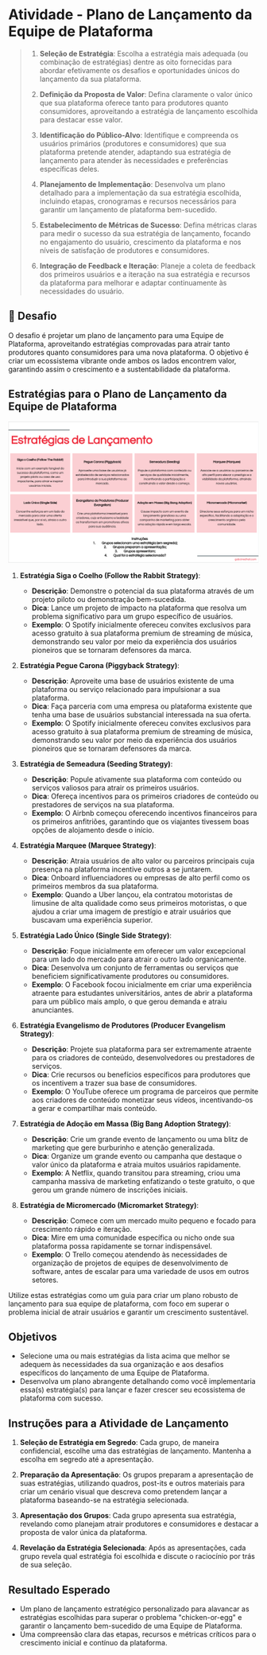 # Atividade - Plano de Lançamento da Equipe de Plataforma

> 1. **Seleção de Estratégia**: Escolha a estratégia mais adequada (ou combinação de estratégias) dentre as oito fornecidas para abordar efetivamente os desafios e oportunidades únicos do lançamento da sua plataforma.
>
> 2. **Definição da Proposta de Valor**: Defina claramente o valor único que sua plataforma oferece tanto para produtores quanto consumidores, aproveitando a estratégia de lançamento escolhida para destacar esse valor.
>
> 3. **Identificação do Público-Alvo**: Identifique e compreenda os usuários primários (produtores e consumidores) que sua plataforma pretende atender, adaptando sua estratégia de lançamento para atender às necessidades e preferências específicas deles.
>
> 4. **Planejamento de Implementação**: Desenvolva um plano detalhado para a implementação da sua estratégia escolhida, incluindo etapas, cronogramas e recursos necessários para garantir um lançamento de plataforma bem-sucedido.
>
> 5. **Estabelecimento de Métricas de Sucesso**: Defina métricas claras para medir o sucesso da sua estratégia de lançamento, focando no engajamento do usuário, crescimento da plataforma e nos níveis de satisfação de produtores e consumidores.
>
> 6. **Integração de Feedback e Iteração**: Planeje a coleta de feedback dos primeiros usuários e a iteração na sua estratégia e recursos da plataforma para melhorar e adaptar continuamente às necessidades do usuário.

## 🚨 Desafio

O desafio é projetar um plano de lançamento para uma Equipe de Plataforma, aproveitando estratégias comprovadas para atrair tanto produtores quanto consumidores para uma nova plataforma. O objetivo é criar um ecossistema vibrante onde ambos os lados encontrem valor, garantindo assim o crescimento e a sustentabilidade da plataforma.

## Estratégias para o Plano de Lançamento da Equipe de Plataforma

![Estratégias de Lançamento](../../images/challenges/launch/platform_launch.png)

1. **Estratégia Siga o Coelho (Follow the Rabbit Strategy)**:
   - **Descrição**: Demonstre o potencial da sua plataforma através de um projeto piloto ou demonstração bem-sucedida.
   - **Dica**: Lance um projeto de impacto na plataforma que resolva um problema significativo para um grupo específico de usuários.
   - **Exemplo**: O Spotify inicialmente ofereceu convites exclusivos para acesso gratuito à sua plataforma premium de streaming de música, demonstrando seu valor por meio da experiência dos usuários pioneiros que se tornaram defensores da marca.

2. **Estratégia Pegue Carona (Piggyback Strategy)**:
   - **Descrição**: Aproveite uma base de usuários existente de uma plataforma ou serviço relacionado para impulsionar a sua plataforma.
   - **Dica**: Faça parceria com uma empresa ou plataforma existente que tenha uma base de usuários substancial interessada na sua oferta.
   - **Exemplo**: O Spotify inicialmente ofereceu convites exclusivos para acesso gratuito à sua plataforma premium de streaming de música, demonstrando seu valor por meio da experiência dos usuários pioneiros que se tornaram defensores da marca.

3. **Estratégia de Semeadura (Seeding Strategy)**:
   - **Descrição**: Popule ativamente sua plataforma com conteúdo ou serviços valiosos para atrair os primeiros usuários.
   - **Dica**: Ofereça incentivos para os primeiros criadores de conteúdo ou prestadores de serviços na sua plataforma.
   - **Exemplo**: O Airbnb começou oferecendo incentivos financeiros para os primeiros anfitriões, garantindo que os viajantes tivessem boas opções de alojamento desde o início.

4. **Estratégia Marquee (Marquee Strategy)**:
   - **Descrição**: Atraia usuários de alto valor ou parceiros principais cuja presença na plataforma incentive outros a se juntarem.
   - **Dica**: Onboard influenciadores ou empresas de alto perfil como os primeiros membros da sua plataforma.
   - **Exemplo**: Quando a Uber lançou, ela contratou motoristas de limusine de alta qualidade como seus primeiros motoristas, o que ajudou a criar uma imagem de prestígio e atrair usuários que buscavam uma experiência superior.

5. **Estratégia Lado Único (Single Side Strategy)**:
   - **Descrição**: Foque inicialmente em oferecer um valor excepcional para um lado do mercado para atrair o outro lado organicamente.
   - **Dica**: Desenvolva um conjunto de ferramentas ou serviços que beneficiem significativamente produtores ou consumidores.
   - **Exemplo**: O Facebook focou inicialmente em criar uma experiência atraente para estudantes universitários, antes de abrir a plataforma para um público mais amplo, o que gerou demanda e atraiu anunciantes.

6. **Estratégia Evangelismo de Produtores (Producer Evangelism Strategy)**:
   - **Descrição**: Projete sua plataforma para ser extremamente atraente para os criadores de conteúdo, desenvolvedores ou prestadores de serviços.
   - **Dica**: Crie recursos ou benefícios específicos para produtores que os incentivem a trazer sua base de consumidores.
   - **Exemplo**: O YouTube oferece um programa de parceiros que permite aos criadores de conteúdo monetizar seus vídeos, incentivando-os a gerar e compartilhar mais conteúdo.

7. **Estratégia de Adoção em Massa (Big Bang Adoption Strategy)**:
   - **Descrição**: Crie um grande evento de lançamento ou uma blitz de marketing que gere burburinho e atenção generalizada.
   - **Dica**: Organize um grande evento ou campanha que destaque o valor único da plataforma e atraia muitos usuários rapidamente.
   - **Exemplo**: A Netflix, quando transitou para streaming, criou uma campanha massiva de marketing enfatizando o teste gratuito, o que gerou um grande número de inscrições iniciais.

8. **Estratégia de Micromercado (Micromarket Strategy)**:
   - **Descrição**: Comece com um mercado muito pequeno e focado para crescimento rápido e iteração.
   - **Dica**: Mire em uma comunidade específica ou nicho onde sua plataforma possa rapidamente se tornar indispensável.
   - **Exemplo**: O Trello começou atendendo às necessidades de organização de projetos de equipes de desenvolvimento de software, antes de escalar para uma variedade de usos em outros setores.

Utilize estas estratégias como um guia para criar um plano robusto de lançamento para sua equipe de plataforma, com foco em superar o problema inicial de atrair usuários e garantir um crescimento sustentável.

## Objetivos

- Selecione uma ou mais estratégias da lista acima que melhor se adequem às necessidades da sua organização e aos desafios específicos do lançamento de uma Equipe de Plataforma.
- Desenvolva um plano abrangente detalhando como você implementaria essa(s) estratégia(s) para lançar e fazer crescer seu ecossistema de plataforma com sucesso.

## Instruções para a Atividade de Lançamento

1. **Seleção de Estratégia em Segredo**: Cada grupo, de maneira confidencial, escolhe uma das estratégias de lançamento. Mantenha a escolha em segredo até a apresentação.

2. **Preparação da Apresentação**: Os grupos preparam a apresentação de suas estratégias, utilizando quadros, post-its e outros materiais para criar um cenário visual que descreva como pretendem lançar a plataforma baseando-se na estratégia selecionada.

3. **Apresentação dos Grupos**: Cada grupo apresenta sua estratégia, revelando como planejam atrair produtores e consumidores e destacar a proposta de valor única da plataforma.

4. **Revelação da Estratégia Selecionada**: Após as apresentações, cada grupo revela qual estratégia foi escolhida e discute o raciocínio por trás de sua seleção.

## Resultado Esperado

- Um plano de lançamento estratégico personalizado para alavancar as estratégias escolhidas para superar o problema "chicken-or-egg" e garantir o lançamento bem-sucedido de uma Equipe de Plataforma.
- Uma compreensão clara das etapas, recursos e métricas críticos para o crescimento inicial e contínuo da plataforma.

